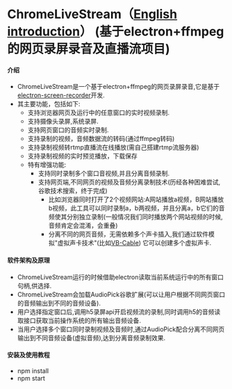 # ChromeLiveStream（[English introduction](https://github.com/xiaohero/ChromeLiveStream/blob/master/README.en.md)） (基于electron+ffmpeg的网页录屏录音及直播流项目)

#### 介绍
* ChromeLiveStream是一个基于electron+ffmpeg的网页录屏录音,它是基于[electron-screen-recorder](https://github.com/hokein/electron-screen-recorder)开发.
* 其主要功能，包括如下:
  * 支持浏览器网页及运行中的任意窗口的实时视频录制.
  * 支持摄像头录屏,系统录屏.
  * 支持网页窗口的音频实时录制.
  * 支持录制的视频，音频数据流的转码(通过ffmpeg转码)
  * 支持录制视频转rtmp直播流在线播放(需自己搭建rtmp流服务器)
  * 支持录制视频的实时预览播放，下载保存
  * 特有增强功能:
    * 支持同时录制多个窗口音视频,并且分离音频录制.
    * 支持网页端,不同网页的视频及音频分离录制技术(历经各种困难尝试,谷歌技术搜索，终于完成)
      * 比如浏览器同时打开了2个视频网站:A网站播放a视频，B网站播放b视频，此工具可以同时录制a，b两视频，并且分离a，b它们的音频使其分别独立录制(一般情况我们同时播放两个网站视频的时候,音频肯定会混淆，会重叠)
      * 分离不同的网页音频，无需依赖多个声卡插入,我们通过软件模拟"虚拟声卡技术"(比如[VB-Cable](https://vb-audio.com/Cable/)) 它可以创建多个虚拟声卡.


#### 软件架构及原理
* ChromeLiveStream运行的时候借助electron读取当前系统运行中的所有窗口句柄,供选择.
* ChromeLiveStream会加载AudioPick谷歌扩展(可以让用户根据不同网页窗口的音频输出到不同的音频设备).
* 用户选择指定窗口后,调用h5录屏api开启视频流的录制,同时调用h5的音频读取接口获取当前操作系统的所有输出音频设备.
* 当用户选择多个窗口同时录制视频及音频时,通过AudioPick配合分离不同网页输出到不同音频设备(虚拟音频),达到分离音频录制效果.


#### 安装及使用教程
* npm install
* npm start
